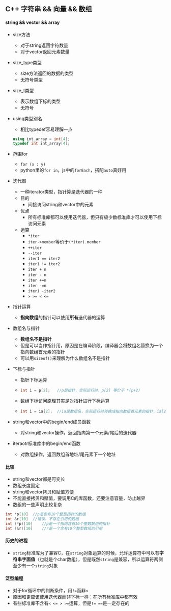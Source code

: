 ## C++ 字符串 && 向量 && 数组
    
#### string && vector && array

* size方法
    * 对于string返回字符数量
    * 对于vector返回元素数量
* size_type类型
    * size方法返回的数据的类型
    * 无符号类型
* size_t类型
    * 表示数组下标的类型
    * 无符号
* using类型别名
    * 相比typedef容易理解一点
    ```C++
    using int_array = int[4];
    typedef int int_array[4];
    ```
* 范围for
    * `for (x : y)`
    * python里的`for in`，js中的`forEach`，搭配`auto`真好用
* 迭代器
    * 一种iterator类型，指针算是迭代器的一种
    * 目的
        * 间接访问string和vector中的元素
    * 优点
        * 所有标准库都可以使用迭代器，但只有极少数标准库才可以使用下标访问元素
    * 运算
        * `*iter`
        * `iter->member`等价于`(*iter).member`
        * `++iter`
        * `--iter`
        * `iter1 == iter2`
        * `iter1 != iter2`
        * `iter + n`
        * `iter - n`
        * `iter +=n`
        * `iter -=n`
        * `iter1 -iter2`
        * `> >= < <=`
* 指针运算
    * **指向数组**的指针可以使用**所有**迭代器的运算
* 数组名与指针
    * **数组名不是指针**
    * 但是可以当作指针用，原因是在编译阶段，编译器会将数组名替换为一个指向数组首元素的指针
    * 可以用`sizeof()`来理解为什么数组名不是指针
* 下标与指针
    * 指针下标运算
    *   ```C++
        int i = p[2];   //p是指针，实际运行时，p[2] 等价于 *(p+2)
        ```
    * 数组下标访问原理其实是对指针进行下标运算
    *   ```C++
        int i = ia[2];  //ia是数组名，实际运行时转换成指向数组首元素的指针，ia[2] 等价于 &ia[0]+2
        ```
    
* string和vector中的begin/end成员函数
    * 对string和vector操作，返回指向第一个元素/尾后的迭代器
* iteraotr标准库中的begin/end函数
    * 对数组操作，返回数组首地址/尾元素下一个地址
#### 比较
* string和vector都是可变长
* 数组长度固定
* string和vector拷贝和赋值方便
* 不能直接拷贝和赋值，要调用C的库函数，还要注意容量，防止越界
* 数组的一些声明比较复杂
```C++
int *p[10]  //p是含有10个整型指针的数组
int &r[10]  //错误，不存在引用的数组
int (*p)[10]    //p是一个指向含有10个整数数组的指针
int (&r)[10]    //r是一个含有10个整型数组的引用
```

#### 历史的进程
* `string`标准库为了兼容C，在`string`对象运算的时候，允许运算符中可以有**字符串字面值**（也就是个char数组），但是既然`string`是兼容，所以运算符两侧至少有一个`string`对象

#### 泛型编程
* 对于for循环中的判断条件，用`!=`而非`<`
* 原因和更应该使用迭代器而非下标一样：在所有标准库中都有效
* 有些标准库不含有`< <= > >=`运算，但是`!= ==`是一定存在的